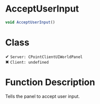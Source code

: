 # AcceptUserInput
```js	
void AcceptUserInput()
```
# Class
✔ `Server: CPointClientUIWorldPanel`  
✖ `Client: undefined`  

# Function Description
Tells the panel to accept user input.
